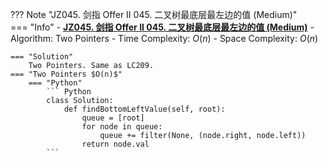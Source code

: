 ??? Note "JZ045. 剑指 Offer II 045. 二叉树最底层最左边的值 (Medium)"    
    === "Info"
        - **<a href="https://leetcode-cn.com/problems/LwUNpT/" target="_blank">JZ045. 剑指 Offer II 045. 二叉树最底层最左边的值 (Medium)</a>**
        - Algorithm: Two Pointers
        - Time Complexity: $O(n)$
        - Space Complexity: $O(n)$

    === "Solution"
        Two Pointers. Same as LC209. 
    === "Two Pointers $O(n)$"
        === "Python"
            ``` Python                        
            class Solution:
                def findBottomLeftValue(self, root):
                    queue = [root]
                    for node in queue:
                        queue += filter(None, (node.right, node.left))
                    return node.val
            ```